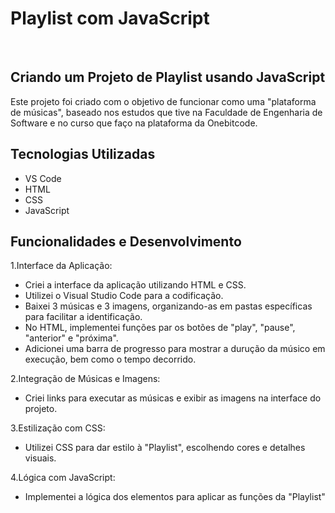 # Playlist com JavaScript
<br>

<h2> Criando um Projeto de Playlist usando JavaScript </h2>
Este projeto foi criado com o objetivo de funcionar como uma "plataforma de músicas", baseado nos estudos que tive na Faculdade de Engenharia de Software e no curso que faço na plataforma da Onebitcode.

## Tecnologias Utilizadas
* VS Code
* HTML
* CSS
* JavaScript


## Funcionalidades e Desenvolvimento
 1.Interface da Aplicação: 

 - Criei a interface da aplicação utilizando HTML e CSS.  
  - Utilizei o Visual Studio Code para a codificação.
  - Baixei 3 músicas e 3 imagens, organizando-as em pastas  específicas para facilitar a identificação.
  - No HTML, implementei funções par os botões de "play", "pause", "anterior" e "próxima".
  - Adicionei uma barra de progresso para mostrar a durução da músico em execução, bem como o tempo decorrido.
  
2.Integração de Músicas e Imagens:
   - Criei links para executar as músicas e exibir as imagens na interface do projeto.

3.Estilização com CSS:
   - Utilizei CSS para dar estilo à "Playlist", escolhendo cores e detalhes visuais.

4.Lógica com JavaScript:
   - Implementei a lógica dos elementos para aplicar as funções da "Playlist"
